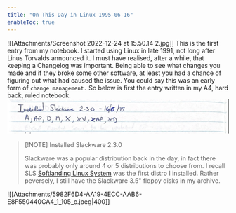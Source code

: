 ```yaml
---
title: "On This Day in Linux 1995-06-16"
enableToc: true
---
```

![[Attachments/Screenshot 2022-12-24 at 15.50.14 2.jpg]]
This is the first entry from my notebook. I started using Linux in late 1991, not long after Linus Torvalds announced it. I  must have realised, after a while, that keeping a Changelog was important. Being able to see what changes you made and if they broke  some other software, at least you had a chance of figuring out what had caused the issue. You could say this was an early form of `change management.`
So below is first the entry written in my A4, hard back, ruled notebook.
![](Attachments/Screenshot%202022-10-18%20at%2019.27.54.jpg)

> [!NOTE] Installed Slackware 2.3.0
> 
> Slackware was a popular distribution back in the day, in fact there was probably only around 4 or 5 distributions to choose from. I recall SLS [Softlanding Linux System](https://en.wikipedia.org/wiki/Softlanding_Linux_System) was the first distro I installed.  Rather peversely, I still have the Slackware 3.5" floppy disks in my archive.

![[Attachments/5982F6D4-AA19-4ECC-AAB6-E8F550440CA4_1_105_c.jpeg|400]]